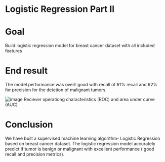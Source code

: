 # Logistic Regression Part II


# Goal

Build logistic regression model for breast cancer dataset with all included features

# End result

The model performance was overll good with recall of 91%  recall and 92% for precision for the detetion of malignant tumors.

![image](https://user-images.githubusercontent.com/53411455/137570856-be549cd2-8f45-48c4-b177-99cfb625fa43.png)
Reciever operationg characteristics (ROC) and area under curve (AUC)

# Conclusion

We have built a supervised machine learning algorithm- Logistic Regression based on breast cancer dataset. The logistic regression model accurately predict if tumor is benign or malignant with excellent performance ( good recall and precision metrics).
